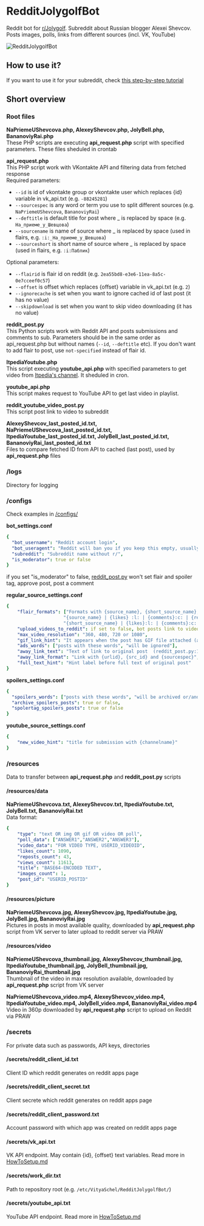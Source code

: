 # RedditJolygolfBot
Reddit bot for [r/Jolygolf](https://www.reddit.com/r/Jolygolf/). Subreddit about Russian blogger Alexei Shevcov. Posts images, polls, links from different sources (incl. VK, YouTube)

![RedditJolygolfBot](https://jolybot.utidteam.com/jolygolf_banner.png)

## How to use it?
If you want to use it for your subreddit, check [this step-by-step tutorial](HowToSetup.md)

## Short overview
### Root files
**NaPriemeUShevcova.php, AlexeyShevcov.php, JolyBell.php, BananoviyRai.php**\
These PHP scripts are executing **api_request.php** script with specified parameters. These files sheduled in crontab

**api_request.php**\
This PHP script work with VKontakte API and filtering data from fetched response\
Required parameters:
* `--id` is id of vkontakte group or vkontakte user which replaces {id} variable in vk_api.txt (e.g. `-88245281`)
* `--sourcespec` is any word or term you use to split different sources (e.g. `NaPriemeUShevcova`, `BananoviyRai`)
* `--deftitle` is default title for post where _ is replaced by space (e.g. `На_приеме_у_Шевцова`)
* `--sourcename` is name of source where _ is replaced by space (used in flairs, e.g. `:i:_На_приеме_у_Шевцова`)
* `--sourceshort` is short name of source where _ is replaced by space (used in flairs, e.g. `:i:Паблик`)

Optional parameters:
* `--flairid` is flair id on reddit (e.g. `2ea55bd8-e3e6-11ea-8a5c-0e7cceef0c57`)
* `--offset` is offset which replaces {offset} variable in vk_api.txt (e.g. `2`)
* `--ignorecache` is set when you want to ignore cached id of last post (it has no value)
* `--skipdownload` is set when you want to skip video downloading (it has no value)

**reddit_post.py**\
This Python scripts work with Reddit API and posts submissions and comments to sub. Parameters should be in the same order as api_request.php but without names (`--id`, `--deftitle` etc). If you don't want to add flair to post, use `not-specified` instead of flair id.

**ItpediaYoutube.php**\
This script executing **youtube_api.php** with specified parameters to get video from [Itpedia's channel](https://www.youtube.com/user/itpediachannel). It sheduled in cron.

**youtube_api.php**\
This script makes request to YouTube API to get last video in playlist.

**reddit_youtube_video_post.py**\
This script post link to video to subreddit

**AlexeyShevcov_last_posted_id.txt, NaPriemeUShevcova_last_posted_id.txt, ItpediaYoutube_last_posted_id.txt, JolyBell_last_posted_id.txt, BananoviyRai_last_posted_id.txt**\
Files to compare fetched ID from API to cached (last post), used by **api_request.php** files

### /logs
Directory for logging

### /configs
Check examples in [/configs/](/configs/)

**bot_settings.conf**
```yaml
{
  "bot_username": "Reddit account login",
  "bot_useragent": "Reddit will ban you if you keep this empty, usually looks like r/SUBREDDIT bot by /u/USERNAME",
  "subreddit": "Subreddit name without r/",
  "is_moderator": true or false
}
```
if you set "is_moderator" to false, [reddit_post.py](/reddit_post.py) won't set flair and spoiler tag, approve post, post a comment

**regular_source_settings.conf**
```yaml
{
    "flair_formats": ["Formats with {source_name}, {short_source_name}, {likes}, {comments}, {reposts}, {views} like these",
                     "{source_name} | {likes} :l: | {comments}:c: | {reposts}:r: | {views}:e:",
                     "{short_source_name} | {likes}:l: | {comments}:c: | {reposts}:r: | {views}:e:"],
    "upload_videos_to_reddit": if set to false, bot posts link to video,
    "max_video_resolution": "360, 480, 720 or 1080",
    "gif_link_hint": "It appears when the post has GIF file attached (api_request.php:95)",
    "ads_words": ["posts with these words", "will be ignored"],
    "away_link_text": "Text of link to original post  (reddit_post.py:145)",
    "away_link_format": "Link with {urlid}, {src_id} and {sourcespec}",
    "full_text_hint": "Hint label before full text of original post"
}
```

**spoilers_settings.conf**
```yaml
{
  "spoilers_words": ["posts with these words", "will be archived or/and spoiler-tagged"],
  "archive_spoilers_posts": true or false,
  "spolertag_spoilers_posts": true or false
}
```


**youtube_source_settings.conf**
```yaml
{
    "new_video_hint": "title for submission with {channelname}"
}
```

### /resources
Data to transfer between **api_request.php** and **reddit_post.py** scripts

#### /resources/data
**NaPriemeUShevcova.txt, AlexeyShevcov.txt, ItpediaYoutube.txt, JolyBell.txt, BananoviyRai.txt**\
Data format:
```yaml
{
    "type": "text OR img OR gif OR video OR poll",
    "poll_data": ["ANSWER1","ANSWER2","ANSWER3"],
    "video_data": "FOR VIDEO TYPE, USERID_VIDEOID",
    "likes_count": 1090,
    "reposts_count": 43,
    "views_count": 11613,
    "title": "BASE64-ENCODED TEXT",
    "images_count": 1,
    "post_id": "USERID_POSTID"
}
```

#### /resources/picture
**NaPriemeUShevcova.jpg, AlexeyShevcov.jpg, ItpediaYoutube.jpg, JolyBell.jpg, BananoviyRai.jpg**\
Pictures in posts in most available quality, downloaded by **api_request.php** script from VK server to later upload to reddit server via PRAW

#### /resources/video
**NaPriemeUShevcova_thumbnail.jpg, AlexeyShevcov_thumbnail.jpg, ItpediaYoutube_thumbnail.jpg, JolyBell_thumbnail.jpg, BananoviyRai_thumbnail.jpg**\
Thumbnail of the video in max resolution available, downloaded by **api_request.php** script from VK server

**NaPriemeUShevcova_video.mp4, AlexeyShevcov_video.mp4, ItpediaYoutube_video.mp4, JolyBell_video.mp4, BananoviyRai_video.mp4**\
Video in 360p downloaded by **api_request.php** script to upload on Reddit via PRAW

### /secrets
For private data such as passwords, API keys, directories

#### /secrets/reddit_client_id.txt
Client ID which reddit generates on reddit apps page

#### /secrets/reddit_client_secret.txt
Client secrete which reddit generates on reddit apps page

#### /secrets/reddit_client_password.txt
Account password with which app was created on reddit apps page

#### /secrets/vk_api.txt
VK API endpoint. May contain {id}, {offset} text variables. Read more in [HowToSetup.md](/HowToSetup.md)

#### /secrets/work_dir.txt
Path to repository root (e.g. `/etc/VityaSchel/RedditJolygolfBot/`)

#### /secrets/youtube_api.txt
YouTube API endpoint. Read more in [HowToSetup.md](HowToSetup.md)
